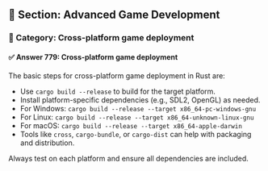 ## 📘 Section: Advanced Game Development  
### 🔹 Category: Cross-platform game deployment  
#### ✅ Answer 779: Cross-platform game deployment

The basic steps for cross-platform game deployment in Rust are:

- Use `cargo build --release` to build for the target platform.
- Install platform-specific dependencies (e.g., SDL2, OpenGL) as needed.
- For Windows: `cargo build --release --target x86_64-pc-windows-gnu`
- For Linux: `cargo build --release --target x86_64-unknown-linux-gnu`
- For macOS: `cargo build --release --target x86_64-apple-darwin`
- Tools like `cross`, `cargo-bundle`, or `cargo-dist` can help with packaging and distribution.

Always test on each platform and ensure all dependencies are included.
